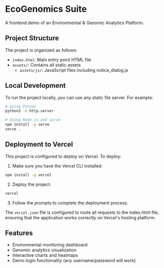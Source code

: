 # EcoGenomics Suite

A frontend demo of an Environmental & Genomic Analytics Platform.

## Project Structure

The project is organized as follows:
- `index.html`: Main entry point HTML file
- `assets/`: Contains all static assets
  - `assets/js/`: JavaScript files including notice_dialog.js

## Local Development

To run the project locally, you can use any static file server. For example:

```bash
# Using Python
python3 -m http.server

# Using Node.js and serve
npm install -g serve
serve .
```

## Deployment to Vercel

This project is configured to deploy on Vercel. To deploy:

1. Make sure you have the Vercel CLI installed:
```bash
npm install -g vercel
```

2. Deploy the project:
```bash
vercel
```

3. Follow the prompts to complete the deployment process.

The `vercel.json` file is configured to route all requests to the index.html file, ensuring that the application works correctly on Vercel's hosting platform.

## Features

- Environmental monitoring dashboard
- Genomic analytics visualization
- Interactive charts and heatmaps
- Demo login functionality (any username/password will work)
